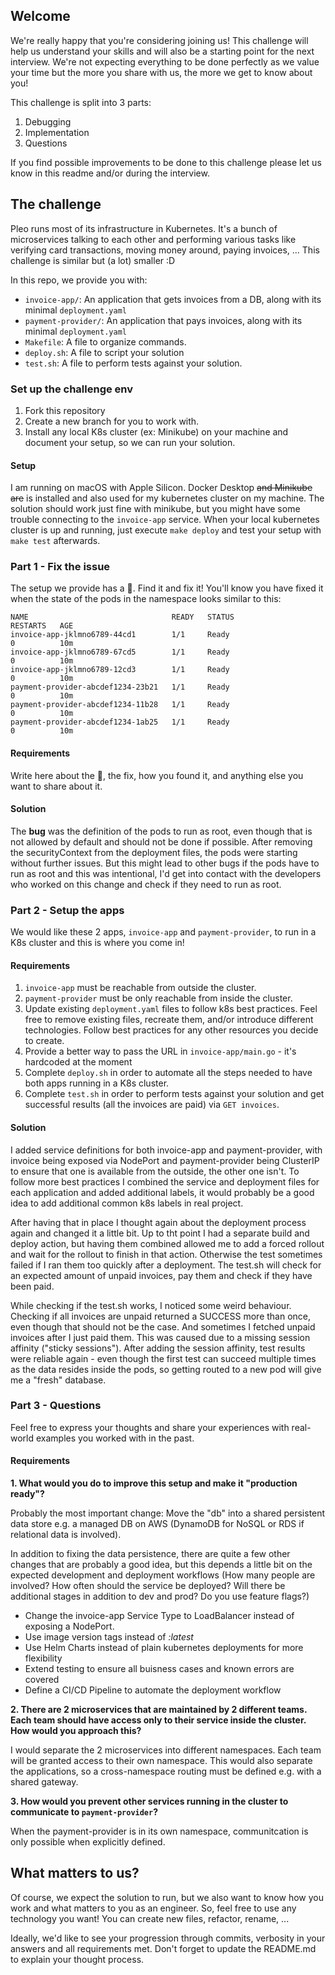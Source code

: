## Welcome

We're really happy that you're considering joining us!
This challenge will help us understand your skills and will also be a starting point for the next interview.
We're not expecting everything to be done perfectly as we value your time but the more you share with us, the more we get to know about you!

This challenge is split into 3 parts:

1. Debugging
2. Implementation
3. Questions

If you find possible improvements to be done to this challenge please let us know in this readme and/or during the interview.

## The challenge

Pleo runs most of its infrastructure in Kubernetes.
It's a bunch of microservices talking to each other and performing various tasks like verifying card transactions, moving money around, paying invoices, ...
This challenge is similar but (a lot) smaller :D

In this repo, we provide you with:

- `invoice-app/`: An application that gets invoices from a DB, along with its minimal `deployment.yaml`
- `payment-provider/`: An application that pays invoices, along with its minimal `deployment.yaml`
- `Makefile`: A file to organize commands.
- `deploy.sh`: A file to script your solution
- `test.sh`: A file to perform tests against your solution.

### Set up the challenge env

1. Fork this repository
2. Create a new branch for you to work with.
3. Install any local K8s cluster (ex: Minikube) on your machine and document your setup, so we can run your solution.

#### Setup

I am running on macOS with Apple Silicon. Docker Desktop ~~and Minikube are~~ is installed and also used for my kubernetes cluster on my machine. The solution should work just fine with minikube, but you might have some trouble connecting to the `invoice-app` service.
When your local kubernetes cluster is up and running, just execute `make deploy` and test your setup with `make test` afterwards.

### Part 1 - Fix the issue

The setup we provide has a :bug:. Find it and fix it! You'll know you have fixed it when the state of the pods in the namespace looks similar to this:

```
NAME                                READY   STATUS                       RESTARTS   AGE
invoice-app-jklmno6789-44cd1        1/1     Ready                        0          10m
invoice-app-jklmno6789-67cd5        1/1     Ready                        0          10m
invoice-app-jklmno6789-12cd3        1/1     Ready                        0          10m
payment-provider-abcdef1234-23b21   1/1     Ready                        0          10m
payment-provider-abcdef1234-11b28   1/1     Ready                        0          10m
payment-provider-abcdef1234-1ab25   1/1     Ready                        0          10m
```

#### Requirements

Write here about the 🐛, the fix, how you found it, and anything else you want to share about it.

#### Solution

The **bug** was the definition of the pods to run as root, even though that is not allowed by default and should not be done if possible. After removing the securityContext from the deployment files, the pods were starting without further issues. But this might lead to other bugs if the pods have to run as root and this was intentional, I'd get into contact with the developers who worked on this change and check if they need to run as root.

### Part 2 - Setup the apps

We would like these 2 apps, `invoice-app` and `payment-provider`, to run in a K8s cluster and this is where you come in!

#### Requirements

1. `invoice-app` must be reachable from outside the cluster.
2. `payment-provider` must be only reachable from inside the cluster.
3. Update existing `deployment.yaml` files to follow k8s best practices. Feel free to remove existing files, recreate them, and/or introduce different technologies. Follow best practices for any other resources you decide to create.
4. Provide a better way to pass the URL in `invoice-app/main.go` - it's hardcoded at the moment
5. Complete `deploy.sh` in order to automate all the steps needed to have both apps running in a K8s cluster.
6. Complete `test.sh` in order to perform tests against your solution and get successful results (all the invoices are paid) via `GET invoices`.

#### Solution

I added service definitions for both invoice-app and payment-provider, with invoice being exposed via NodePort and payment-provider being ClusterIP to ensure that one is available from the outside, the other one isn't.
To follow more best practices I combined the service and deployment files for each application and added additional labels, it would probably be a good idea to add additional common k8s labels in real project.

After having that in place I thought again about the deployment process again and changed it a little bit. Up to tht point I had a separate build and deploy action, but having them combined allowed me to add a forced rollout and wait for the rollout to finish in that action. Otherwise the test sometimes failed if I ran them too quickly after a deployment.
The test.sh will check for an expected amount of unpaid invoices, pay them and check if they have been paid.

While checking if the test.sh works, I noticed some weird behaviour. Checking if all invoices are unpaid returned a SUCCESS more than once, even though that should not be the case. And sometimes I fetched unpaid invoices after I just paid them. This was caused due to a missing session affinity ("sticky sessions"). After adding the session affinity, test results were reliable again - even though the first test can succeed multiple times as the data resides inside the pods, so getting routed to a new pod will give me a "fresh" database.

### Part 3 - Questions

Feel free to express your thoughts and share your experiences with real-world examples you worked with in the past.

#### Requirements

**1. What would you do to improve this setup and make it "production ready"?**

Probably the most important change: Move the "db" into a shared persistent data store e.g. a managed DB on AWS (DynamoDB for NoSQL or RDS if relational data is involved).

In addition to fixing the data persistence, there are quite a few other changes that are probably a good idea, but this depends a little bit on the expected development and deployment workflows (How many people are involved? How often should the service be deployed? Will there be additional stages in addition to dev and prod? Do you use feature flags?)
- Change the invoice-app Service Type to LoadBalancer instead of exposing a NodePort.
- Use image version tags instead of *:latest*
- Use Helm Charts instead of plain kubernetes deployments for more flexibility
- Extend testing to ensure all buisness cases and known errors are covered
- Define a CI/CD Pipeline to automate the deployment workflow



**2. There are 2 microservices that are maintained by 2 different teams. Each team should have access only to their service inside the cluster. How would you approach this?**

I would separate the 2 microservices into different namespaces. Each team will be granted access to their own namespace. This would also separate the applications, so a cross-namespace routing must be defined e.g. with a shared gateway.



**3. How would you prevent other services running in the cluster to communicate to `payment-provider`?**

When the payment-provider is in its own namespace, communitcation is only possible when explicitly defined. 

## What matters to us?

Of course, we expect the solution to run, but we also want to know how you work and what matters to you as an engineer.
So, feel free to use any technology you want!
You can create new files, refactor, rename, ...

Ideally, we'd like to see your progression through commits, verbosity in your answers and all requirements met.
Don't forget to update the README.md to explain your thought process.
